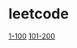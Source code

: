 # leetcode
[1-100](https://github.com/premsagar1997/leetcode/tree/main/1-100)
[101-200](https://github.com/premsagar1997/leetcode/tree/main/101-200)
